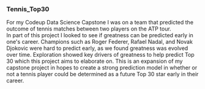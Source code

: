 ### Tennis_Top30

For my Codeup Data Science Capstone I was on a team that predicted the outcome of tennis matches between two players on the ATP tour.  
In part of this project I looked to see if greatness can be predicted early in one's career.  Champions such as Roger Federer, Rafael Nadal, and Novak Djokovic were hard to predict early, as we found greatness was evolved over time.  Exploration showed key drivers of greatness to help predict Top 30 which this project aims to elaborate on.  This is an expansion of my capstone project in hopes to create a strong prediction model in whether or not a tennis player could be determined as a future Top 30 star early in their career.
